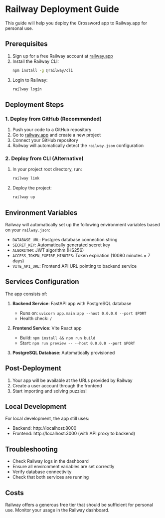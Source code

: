 # Railway Deployment Guide

This guide will help you deploy the Crossword app to Railway.app for personal use.

## Prerequisites

1. Sign up for a free Railway account at [railway.app](https://railway.app)
2. Install the Railway CLI:
   ```bash
   npm install -g @railway/cli
   ```
3. Login to Railway:
   ```bash
   railway login
   ```

## Deployment Steps

### 1. Deploy from GitHub (Recommended)

1. Push your code to a GitHub repository
2. Go to [railway.app](https://railway.app) and create a new project
3. Connect your GitHub repository
4. Railway will automatically detect the `railway.json` configuration

### 2. Deploy from CLI (Alternative)

1. In your project root directory, run:
   ```bash
   railway link
   ```
   
2. Deploy the project:
   ```bash
   railway up
   ```

## Environment Variables

Railway will automatically set up the following environment variables based on your `railway.json`:

- `DATABASE_URL`: Postgres database connection string
- `SECRET_KEY`: Automatically generated secret key
- `ALGORITHM`: JWT algorithm (HS256)
- `ACCESS_TOKEN_EXPIRE_MINUTES`: Token expiration (10080 minutes = 7 days)
- `VITE_API_URL`: Frontend API URL pointing to backend service

## Services Configuration

The app consists of:

1. **Backend Service**: FastAPI app with PostgreSQL database
   - Runs on: `uvicorn app.main:app --host 0.0.0.0 --port $PORT`
   - Health check: `/`
   
2. **Frontend Service**: Vite React app
   - Build: `npm install && npm run build`
   - Start: `npm run preview -- --host 0.0.0.0 --port $PORT`
   
3. **PostgreSQL Database**: Automatically provisioned

## Post-Deployment

1. Your app will be available at the URLs provided by Railway
2. Create a user account through the frontend
3. Start importing and solving puzzles!

## Local Development

For local development, the app still uses:
- Backend: http://localhost:8000
- Frontend: http://localhost:3000 (with API proxy to backend)

## Troubleshooting

- Check Railway logs in the dashboard
- Ensure all environment variables are set correctly
- Verify database connectivity
- Check that both services are running

## Costs

Railway offers a generous free tier that should be sufficient for personal use. Monitor your usage in the Railway dashboard.